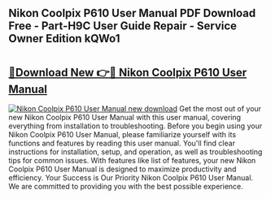 ## Nikon Coolpix P610 User Manual PDF Download Free - Part-H9C User Guide Repair - Service Owner Edition kQWo1

# <h2><a href="http://cf16126.oget.top/?id=Nikon+Coolpix+P610+User+Manual">🔗Download New 👉🔴 Nikon Coolpix P610 User Manual</a></h2>

[![Nikon Coolpix P610 User Manual new download](https://i.imgur.com/5g1atiW.png)](http://cf16126.oget.top/?id=Nikon+Coolpix+P610+User+Manual)
Get the most out of your new Nikon Coolpix P610 User Manual with this user manual, covering everything from installation to troubleshooting. Before you begin using your Nikon Coolpix P610 User Manual, please familiarize yourself with its functions and features by reading this user manual. You'll find clear instructions for installation, setup, and operation, as well as troubleshooting tips for common issues. With features like list of features, your new Nikon Coolpix P610 User Manual is designed to maximize productivity and efficiency. Your Success is Our Priority Nikon Coolpix P610 User Manual. We are committed to providing you with the best possible experience.
